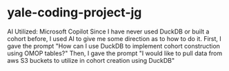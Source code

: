 # yale-coding-project-jg


AI Utilized: Microsoft Copilot
Since I have never used DuckDB or built a cohort before, I used AI to give me some direction as to how to do it.
First, I gave the prompt "How can I use DuckDB to implement cohort construction using OMOP tables?"
Then, I gave the prompt "I would like to pull data from aws S3 buckets to utilize in cohort creation using DuckDB"
